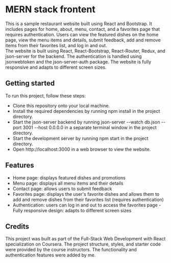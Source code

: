# MERN stack frontent
This is a sample restaurant website built using React and Bootstrap. It includes pages for home, about, menu, contact, and a favorites page that requires authentication. Users can view the featured dishes on the home page, view the menu items and details, submit feedback, add and remove items from their favorites list, and log in and out.
<br>
The website is built using React, React-Bootstrap, React-Router, Redux, and json-server for the backend. The authentication is handled using jsonwebtoken and the json-server-auth package. The website is fully responsive and adapts to different screen sizes.

## Getting started
To run this project, follow these steps:

- Clone this repository onto your local machine.
- Install the required dependencies by running npm install in the project directory.
- Start the json-server backend by running json-server --watch db.json --port 3001 --host 0.0.0.0 in a separate terminal window in the project directory.
- Start the development server by running npm start in the project directory.
- Open http://localhost:3000 in a web browser to view the website.
## Features
- Home page: displays featured dishes and promotions
- Menu page: displays all menu items and their details
- Contact page: allows users to submit feedback
- Favorites page: displays the user's favorite dishes and allows them to add and remove dishes from their favorites list (requires authentication)
- Authentication: users can log in and out to access the favorites page
-Fully responsive design: adapts to different screen sizes
## Credits
This project was built as part of the Full-Stack Web Development with React specialization on Coursera. The project structure, styles, and starter code were provided by the course instructors. The functionality and authentication features were added by me.
